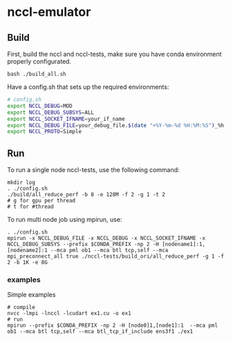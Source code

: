 # nccl-emulator

## Build

First, build the nccl and nccl-tests, make sure you have conda environment properly configurated.

```
bash ./build_all.sh
```

Have a config.sh that sets up the required environments:

```bash
# config.sh
export NCCL_DEBUG=MOD
export NCCL_DEBUG_SUBSYS=ALL
export NCCL_SOCKET_IFNAME=your_if_name
export NCCL_DEBUG_FILE=your_debug_file.$(date "+%Y-%m-%d %H:%M:%S")_%h:%p%h:%p
export NCCL_PROTO=Simple

```

## Run

To run a single node nccl-tests, use the following command:

```
mkdir log
. ./config.sh
./build/all_reduce_perf -b 8 -e 128M -f 2 -g 1 -t 2
# g for gpu per thread
# t for #thread
```

To run multi node job using mpirun, use:

```
. ./config.sh
mpirun -x NCCL_DEBUG_FILE -x NCCL_DEBUG -x NCCL_SOCKET_IFNAME -x NCCL_DEBUG_SUBSYS --prefix $CONDA_PREFIX -np 2 -H [nodename1]:1,[nodename2]:1 --mca pml ob1 --mca btl tcp,self --mca mpi_preconnect_all true ./nccl-tests/build_ori/all_reduce_perf -g 1 -f 2 -b 1K -e 8G
```


### examples

Simple examples

```
# compile
nvcc -lmpi -lnccl -lcudart ex1.cu -o ex1
# run
mpirun --prefix $CONDA_PREFIX -np 2 -H [node0]1,[node1]:1  --mca pml ob1 --mca btl tcp,self --mca btl_tcp_if_include ens3f1 ./ex1
```
